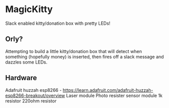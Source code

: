 # MagicKitty
Slack enabled kitty/donation box with pretty LEDs!

## Orly?
Attempting to build a little kitty/donation box that will detect when something (hopefully money) is inserted, then fires off a slack message and dazzles some LEDs.

## Hardware
Adafruit huzzah esp8266 - https://learn.adafruit.com/adafruit-huzzah-esp8266-breakout/overview
Laser module
Photo resister sensor module
1k resistor
220ohm resistor
